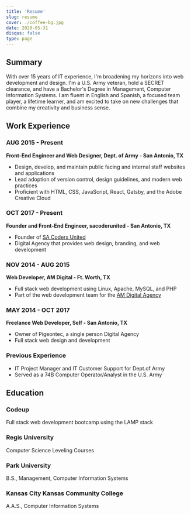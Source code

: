 ```yaml
---
title: 'Resume'
slug: resume
cover: ./coffee-bg.jpg
date: 2020-05-31
disqus: false
type: page
---
```


## Summary

With over 15 years of IT experience, I'm broadening my horizons into web development and design. I'm a U.S. Army veteran, hold a SECRET clearance, and have a Bachelor's Degree in Management, Computer Information Systems. I am fluent in English and Spanish, a focused team player, a lifetime learner, and am excited to take on new challenges that combine my creativity and business sense.

## Work Experience

### AUG 2015 - Present

**Front-End Engineer and Web Designer, Dept. of Army - San Antonio, TX**

- Design, develop, and maintain public facing and internal staff websites and applications
- Lead adoption of version control, design guidelines, and modern web practices
- Proficient with  HTML, CSS, JavaScript, React, Gatsby, and the Adobe Creative Cloud

### OCT 2017 - Present

**Founder and Front-End Engineer, sacoderunited - San Antonio, TX**

- Founder of [SA Coders United](https://sacodersunited.com/)
- Digital Agency that provides web design, branding, and web development


### NOV 2014 - AUG 2015

**Web Developer, AM Digital - Ft. Worth, TX**

- Full stack web development using Linux, Apache, MySQL, and PHP
- Part of the web development team for the [AM Digital Agency][amwebsite]

### MAY 2014 - OCT 2017

**Freelance Web Developer, Self - San Antonio, TX**

- Owner of Pigeontec, a single person Digital Agency
- Full stack web design and development

### Previous Experience

- IT Project Manager and IT Customer Support for Dept.of Army
- Served as a 74B Computer Operator/Analyst in the U.S. Army

## Education

### Codeup

Full stack web development bootcamp using the LAMP stack

### Regis University

Computer Science Leveling Courses

### Park University

B.S., Management, Computer Information Systems

### Kansas City Kansas Community College

A.A.S., Computer Information Systems

[community-helpers]: http://community-helpers.com/
[react-blog]: http://frankpigeon.com
[david-portillo]: http://davidportillotenor.com/
[sean-dorr]: http://seandorr.com/
[amwebsite]: http://am.digital/
